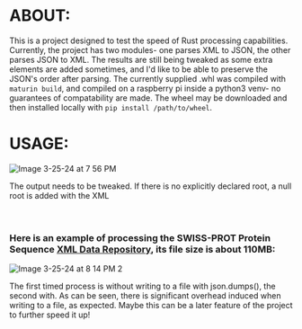 ABOUT:
=======


This is a project designed to test the speed of Rust processing capabilities. Currently, the project has two modules- one parses XML to JSON, the other parses JSON to XML. The results are still being tweaked as some extra elements are added sometimes, and I'd like to be able to preserve the JSON's order after parsing. The currently supplied .whl was compiled with `maturin build`, and compiled on a raspberry pi inside a python3 venv- no guarantees of compatability are made. The wheel may be downloaded and then installed locally with `pip install /path/to/wheel`.








USAGE:
=======







![Image 3-25-24 at 7 56 PM](https://github.com/nightgla55/rxml/assets/38857821/94a633c8-58a9-47c4-bef2-479b56fa5f7d)


The output needs to be tweaked. If there is no explicitly declared root, a null root is added with the XML
  <br />
  <br />
  <br />
### Here is an example of processing the SWISS-PROT Protein Sequence [XML Data Repository](https://aiweb.cs.washington.edu/research/projects/xmltk/xmldata/www/repository.html#SwissProt), its file size is about 110MB:


![Image 3-25-24 at 8 14 PM 2](https://github.com/nightgla55/rxml/assets/38857821/6bbcdd20-2d07-4c0e-91ab-62793d9ae9cd)







The first timed process is without writing to a file with json.dumps(), the second with. As can be seen, there is significant overhead induced when writing to a file, as expected. Maybe this can be a later feature of the project to further speed it up!
